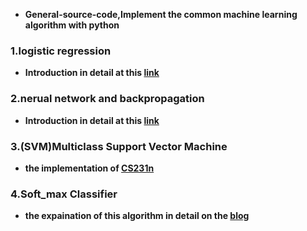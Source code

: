- **General-source-code,Implement the common machine learning algorithm with python**
### 1.logistic regression
  - **Introduction in detail at this [link](https://blog.csdn.net/lx_ros/article/details/81254937)**
### 2.nerual network and backpropagation
  - **Introduction in detail at this [link](https://blog.csdn.net/lx_ros/article/details/81123525)**
### 3.(SVM)Multiclass Support Vector Machine
  - **the implementation of [CS231n](http://cs231n.github.io/linear-classify/)**
### 4.Soft_max Classifier
  - **the expaination of this algorithm in detail on the [blog](https://blog.csdn.net/lx_ros/article/details/81329500)**
